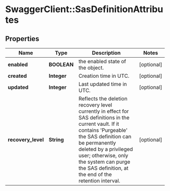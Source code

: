 # SwaggerClient::SasDefinitionAttributes

## Properties
Name | Type | Description | Notes
------------ | ------------- | ------------- | -------------
**enabled** | **BOOLEAN** | the enabled state of the object. | [optional] 
**created** | **Integer** | Creation time in UTC. | [optional] 
**updated** | **Integer** | Last updated time in UTC. | [optional] 
**recovery_level** | **String** | Reflects the deletion recovery level currently in effect for SAS definitions in the current vault. If it contains &#39;Purgeable&#39; the SAS definition can be permanently deleted by a privileged user; otherwise, only the system can purge the SAS definition, at the end of the retention interval. | [optional] 



